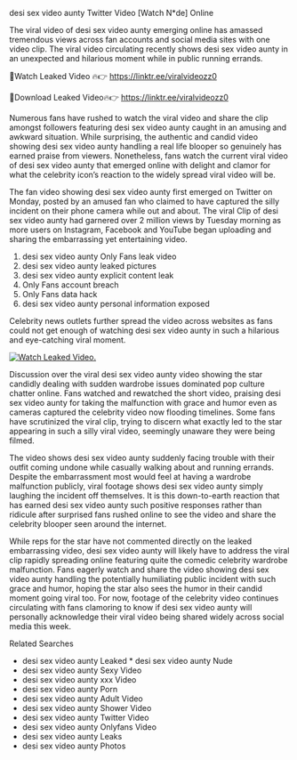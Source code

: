 ﻿desi sex video aunty Twitter Video [Watch N*de] Online

The viral video of ﻿desi sex video aunty emerging online has amassed tremendous views across fan accounts and social media sites with one video clip. The viral video circulating recently shows ﻿desi sex video aunty in an unexpected and hilarious moment while in public running errands. 

🔴Watch Leaked Video 🔥👉  https://linktr.ee/viralvideozz0 

🔴Download Leaked Video🔥👉  https://linktr.ee/viralvideozz0 

Numerous fans have rushed to watch the viral video and share the clip amongst followers featuring ﻿desi sex video aunty caught in an amusing and awkward situation. While surprising, the authentic and candid video showing ﻿desi sex video aunty handling a real life blooper so genuinely has earned praise from viewers. Nonetheless, fans watch the current viral video of ﻿desi sex video aunty that emerged online with delight and clamor for what the celebrity icon’s reaction to the widely spread viral video will be.

The fan video showing ﻿desi sex video aunty first emerged on Twitter on Monday, posted by an amused fan who claimed to have captured the silly incident on their phone camera while out and about. The viral Clip of ﻿desi sex video aunty had garnered over 2 million views by Tuesday morning as more users on Instagram, Facebook and YouTube began uploading and sharing the embarrassing yet entertaining video. 

1. ﻿desi sex video aunty Only Fans leak video
2. ﻿desi sex video aunty leaked pictures
3. ﻿desi sex video aunty explicit content leak
4. Only Fans account breach
5. Only Fans data hack
6. ﻿desi sex video aunty personal information exposed

Celebrity news outlets further spread the video across websites as fans could not get enough of watching ﻿desi sex video aunty in such a hilarious and eye-catching viral moment. 

[![Watch Leaked Video.](https://miro.medium.com/v2/resize:fit:828/format:webp/1*cilzJN44JGOrTw9NJCrNHA.gif "Watch Leaked Video")](https://linktr.ee/viralvideozz0)

Discussion over the viral ﻿desi sex video aunty video showing the star candidly dealing with sudden wardrobe issues dominated pop culture chatter online. Fans watched and rewatched the short video, praising ﻿desi sex video aunty for taking the malfunction with grace and humor even as cameras captured the celebrity video now flooding timelines. Some fans have scrutinized the viral clip, trying to discern what exactly led to the star appearing in such a silly viral video, seemingly unaware they were being filmed.

The video shows ﻿desi sex video aunty suddenly facing trouble with their outfit coming undone while casually walking about and running errands. Despite the embarrassment most would feel at having a wardrobe malfunction publicly, viral footage shows ﻿desi sex video aunty simply laughing the incident off themselves. It is this down-to-earth reaction that has earned ﻿desi sex video aunty such positive responses rather than ridicule after surprised fans rushed online to see the video and share the celebrity blooper seen around the internet.  

While reps for the star have not commented directly on the leaked embarrassing video, ﻿desi sex video aunty will likely have to address the viral clip rapidly spreading online featuring quite the comedic celebrity wardrobe malfunction. Fans eagerly watch and share the video showing ﻿desi sex video aunty handling the potentially humiliating public incident with such grace and humor, hoping the star also sees the humor in their candid moment going viral too. For now, footage of the celebrity video continues circulating with fans clamoring to know if ﻿desi sex video aunty will personally acknowledge their viral video being shared widely across social media this week.

Related Searches
* ﻿desi sex video aunty Leaked
﻿* desi sex video aunty Nude
* ﻿desi sex video aunty Sexy Video
* ﻿desi sex video aunty xxx Video
* ﻿desi sex video aunty Porn
* ﻿desi sex video aunty Adult Video
* ﻿desi sex video aunty Shower Video
* ﻿desi sex video aunty Twitter Video
* ﻿desi sex video aunty Onlyfans Video
* ﻿desi sex video aunty Leaks
* ﻿desi sex video aunty Photos
